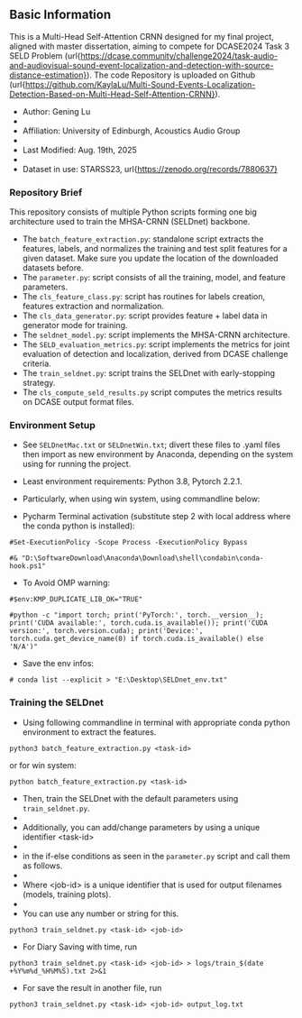 ## Basic Information

This is a Multi-Head Self-Attention CRNN designed for my final project, aligned with master dissertation, aiming to compete for DCASE2024 Task 3 SELD Problem (url{https://dcase.community/challenge2024/task-audio-and-audiovisual-sound-event-localization-and-detection-with-source-distance-estimation}). The code Repository is uploaded on Github (url{https://github.com/KaylaLu/Multi-Sound-Events-Localization-Detection-Based-on-Multi-Head-Self-Attention-CRNN}).

* Author: Gening Lu
* 
* Affiliation: University of Edinburgh, Acoustics Audio Group
* 
* Last Modified: Aug. 19th, 2025
* 
* Dataset in use: STARSS23, url{https://zenodo.org/records/7880637}


### Repository Brief

This repository consists of multiple Python scripts forming one big architecture used to train the MHSA-CRNN (SELDnet) backbone.
* The `batch_feature_extraction.py`: standalone script extracts the features, labels, and normalizes the training and test split features for a given dataset. Make sure you update the location of the downloaded datasets before.
* The `parameter.py`: script consists of all the training, model, and feature parameters.
* The `cls_feature_class.py`: script has routines for labels creation, features extraction and normalization.
* The `cls_data_generator.py`: script provides feature + label data in generator mode for training.
* The `seldnet_model.py`: script implements the MHSA-CRNN architecture.
* The `SELD_evaluation_metrics.py`: script implements the metrics for joint evaluation of detection and localization, derived from DCASE challenge criteria.
* The `train_seldnet.py`: script trains the SELDnet with early-stopping strategy.
* The `cls_compute_seld_results.py` script computes the metrics results on DCASE output format files. 



### Environment Setup

* See `SELDnetMac.txt` or `SELDnetWin.txt`; divert these files to .yaml files then import as new environment by Anaconda, depending on the system using for running the project.

* Least environment requirements: Python 3.8, Pytorch 2.2.1.

* Particularly, when using win system, using commandline below:

* Pycharm Terminal activation (substitute step 2 with local address where the conda python is installed):
```
#Set-ExecutionPolicy -Scope Process -ExecutionPolicy Bypass
```
```
#& "D:\SoftwareDownload\Anaconda\Download\shell\condabin\conda-hook.ps1"
```

* To Avoid OMP warning:
```
#$env:KMP_DUPLICATE_LIB_OK="TRUE"
```
```
#python -c "import torch; print('PyTorch:', torch.__version__); print('CUDA available:', torch.cuda.is_available()); print('CUDA version:', torch.version.cuda); print('Device:', torch.cuda.get_device_name(0) if torch.cuda.is_available() else 'N/A')"
```

* Save the env infos:
```
# conda list --explicit > "E:\Desktop\SELDnet_env.txt"
```



### Training the SELDnet

* Using following commandline in terminal with appropriate conda python environment to extract the features.
```
python3 batch_feature_extraction.py <task-id>
```
or for win system:
```
python batch_feature_extraction.py <task-id>
```


* Then, train the SELDnet with the default parameters using `train_seldnet.py`. 
* 
* Additionally, you can add/change parameters by using a unique identifier \<task-id\>
* 
* in the if-else conditions as seen in the `parameter.py` script and call them as follows.
* 
* Where \<job-id\> is a unique identifier that is used for output filenames (models, training plots).
* 
* You can use any number or string for this.

```
python3 train_seldnet.py <task-id> <job-id>
```
* For Diary Saving with time, run
```
python3 train_seldnet.py <task-id> <job-id> > logs/train_$(date +%Y%m%d_%H%M%S).txt 2>&1
```
* For save the result in another file, run
```
python3 train_seldnet.py <task-id> <job-id> output_log.txt
```




